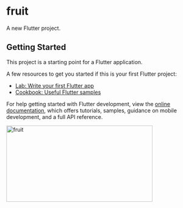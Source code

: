 # fruit

A new Flutter project.

## Getting Started

This project is a starting point for a Flutter application.

A few resources to get you started if this is your first Flutter project:

- [Lab: Write your first Flutter app](https://docs.flutter.dev/get-started/codelab)
- [Cookbook: Useful Flutter samples](https://docs.flutter.dev/cookbook)

For help getting started with Flutter development, view the
[online documentation](https://docs.flutter.dev/), which offers tutorials,
samples, guidance on mobile development, and a full API reference.

<p>
<img width="383" alt="fruit" src="https://user-images.githubusercontent.com/116253924/215010895-7c5deb37-8172-4f2d-af5c-cf59980a3ea0.png"width="200px" height="200px">


</p>
